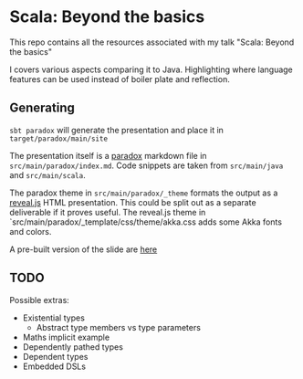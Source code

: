 # Scala: Beyond the basics 

This repo contains all the resources associated with my talk "Scala: Beyond the basics"

I covers various aspects comparing it to Java. Highlighting where language features can be used
instead of boiler plate and reflection.

## Generating

`sbt paradox` will generate the presentation and place it in
`target/paradox/main/site`

The presentation itself is a [paradox](https://github.com/lightbend/paradox)
markdown file in `src/main/paradox/index.md`. Code snippets are taken from
`src/main/java` and `src/main/scala`.

The paradox theme in `src/main/paradox/_theme` formats the output as a
[reveal.js](https://revealjs.com) HTML presentation. This could be split out
as a separate deliverable if it proves useful. The reveal.js theme in
`src/main/paradox/_template/css/theme/akka.css adds some Akka fonts and colors.

A pre-built version of the slide are [here](http://batey.info/talks/scala-basics/#/)

## TODO

Possible extras:
* Existential types
  - Abstract type members vs type parameters
* Maths implicit example
* Dependently pathed types
* Dependent types
* Embedded DSLs


